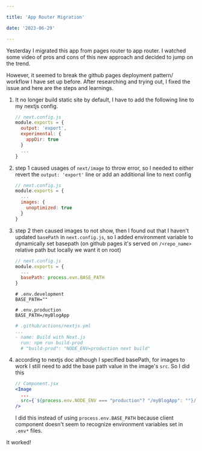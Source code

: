 ```yaml
---

title: 'App Router Migration'

date: '2023-06-29'

---
```


Yesterday I migrated this app from pages router to app router. I watched some video of pros and cons of this new approach and decided to jump on the trend.

However, it seemed to break the github pages deployment pattern/
workflow I have set up before. After researching and trying out, I fixed the issue and here are the steps and learnings.

1. It no longer build static site by default, I have to add the following line to my nextjs config.

    
    ```javascript
    // next.config.js
    module.exports = {
      output: 'export',
      experimental: {
        appDir: true
      }
      ...
    }
    ```

2. step 1 caused usages of `next/image` to throw error, so I needed to either revert the `output: 'export'` line or add an additional line to next config

    ```javascript
    // next.config.js
    module.exports = {
      ...
      images: {
        unoptimized: true
      }
    }
    ```

3. step 2 then caused images to not show, then I found out that I haven't updated `basePath` in `next.config.js`, so I added environment variable to dynamically set basepath (on github pages it's served on `/<repo_name>` relative path but locally we want it on root)

    ```javascript
    // next.config.js
    module.exports = {
      ...
      basePath: process.evn.BASE_PATH
    }
    ```

    ```
    # .env.development
    BASE_PATH=""
    ```

    ```
    # .env.production
    BASE_PATH=/myBlogApp
    ```

    ```yaml
    # .github/actions/nextjs.yml
    ...
    - name: Build with Next.js
      run: npm run build-prod 
      # "build-prod": "NODE_ENV=production next build"
    ```

4. according to nextjs doc although I specified basePath, for images to work I still need to add the base path value in the image's `src`.
So I did this

    ```jsx
    // Component.jsx
    <Image
      ...
      src={`${process.env.NODE_ENV === "production"? "/myBlogApp": ""}/images/${image}`}
    />
    ```
    
    I did this instead of using `process.env.BASE_PATH` because client component doesn't seem to recognize environment variables set in `.env*` files.

It worked!
